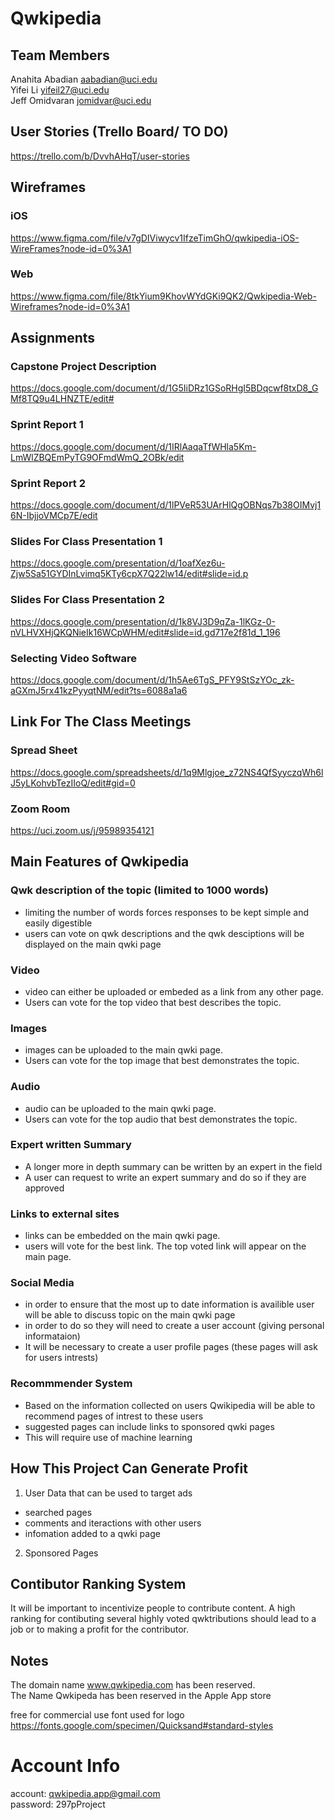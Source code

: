 # Qwkipedia

## Team Members 
 Anahita Abadian aabadian@uci.edu <br/>
 Yifei Li yifeil27@uci.edu <br/>
 Jeff Omidvaran jomidvar@uci.edu <br/>
 

 ## User Stories (Trello Board/ TO DO) 
https://trello.com/b/DvvhAHqT/user-stories

## Wireframes
### iOS 
https://www.figma.com/file/v7gDIViwycv1IfzeTimGhO/qwkipedia-iOS-WireFrames?node-id=0%3A1

### Web
https://www.figma.com/file/8tkYium9KhovWYdGKi9QK2/Qwkipedia-Web-Wireframes?node-id=0%3A1



## Assignments
### Capstone Project Description
https://docs.google.com/document/d/1G5IiDRz1GSoRHgI5BDqcwf8txD8_GMf8TQ9u4LHNZTE/edit#

### Sprint Report 1
https://docs.google.com/document/d/1IRlAaqaTfWHla5Km-LmWlZBQEmPyTG9OFmdWmQ_2OBk/edit

### Sprint Report 2
https://docs.google.com/document/d/1lPVeR53UArHlQgOBNqs7b38OIMvj16N-IbjjoVMCp7E/edit

### Slides For Class Presentation 1
https://docs.google.com/presentation/d/1oafXez6u-Zjw5Sa51GYDInLvimq5KTy6cpX7Q22lw14/edit#slide=id.p

### Slides For Class Presentation 2
https://docs.google.com/presentation/d/1k8VJ3D9qZa-1lKGz-0-nVLHVXHjQKQNieIk16WCpWHM/edit#slide=id.gd717e2f81d_1_196


### Selecting Video Software
https://docs.google.com/document/d/1h5Ae6TgS_PFY9StSzYOc_zk-aGXmJ5rx41kzPyyqtNM/edit?ts=6088a1a6 

## Link For The Class Meetings
### Spread Sheet
https://docs.google.com/spreadsheets/d/1q9Mlgjoe_z72NS4QfSyyczqWh6lJ5yLKohvbTezIIoQ/edit#gid=0

### Zoom Room
https://uci.zoom.us/j/95989354121


## Main Features of Qwkipedia
### Qwk description of the topic (limited to 1000 words) 
  * limiting the number of words forces responses to be kept simple and easily digestible
  * users can vote on qwk descriptions and the qwk desciptions will be displayed on the main qwki page
 
### Video
  * video can either be uploaded or embeded as a link from any other page.
  * Users can vote for the top video that best describes the topic. 

### Images
 * images can be uploaded to the main qwki page.
 * Users can vote for the top image that best demonstrates the topic. 

### Audio
 * audio can be uploaded to the main qwki page.
 * Users can vote for the top audio that best demonstrates the topic. 

### Expert written Summary 
  * A longer more in depth summary can be written by an expert in the field
  * A user can request to write an expert summary and do so if they are approved

### Links to external sites
 * links can be embedded on the main qwki page.
 * users will vote for the best link. The top voted link will appear on the main page.

### Social Media 
  * in order to ensure that the most up to date information is availible user will be able to discuss topic on the main qwki page
  * in order to do so they will need to create a user account (giving personal informataion)
  * It will be necessary to create a user profile pages (these pages will ask for users intrests)

### Recommmender System 
  * Based on the information collected on users Qwikipedia will be able to recommend pages of intrest to these users
  * suggested pages can include links to sponsored qwki pages
  * This will require use of machine learning 

## How This Project Can Generate Profit
1. User Data that can be used to target ads
  * searched pages
  * comments and iteractions with other users
  * infomation added to a qwki page
2. Sponsored Pages

## Contibutor Ranking System
It will be important to incentivize people to contribute content. A high ranking for contibuting several highly voted qwktributions should lead to a job or to making a profit for the contributor. 
 
## Notes
The domain name www.qwkipedia.com has been reserved. <br/>
The Name Qwkipeda has been reserved in the Apple App store <br/>

free for commercial use font used for logo <br/>
https://fonts.google.com/specimen/Quicksand#standard-styles


# Account Info
account: qwkipedia.app@gmail.com <br/>
password: 297pProject

